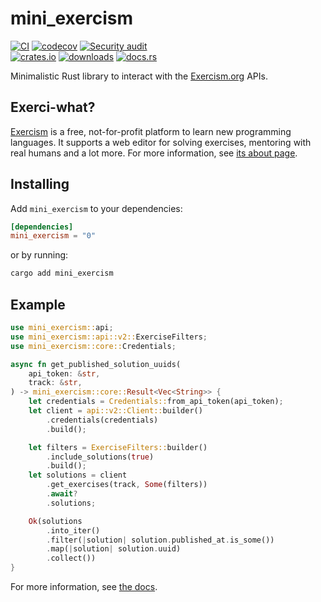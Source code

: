 # mini_exercism

[![CI](https://github.com/clechasseur/mini_exercism/actions/workflows/ci.yml/badge.svg?branch=main&event=push)](https://github.com/clechasseur/mini_exercism/actions/workflows/ci.yml) [![codecov](https://codecov.io/gh/clechasseur/mini_exercism/branch/main/graph/badge.svg?token=qSFdAkbb8U)](https://codecov.io/gh/clechasseur/mini_exercism) [![Security audit](https://github.com/clechasseur/mini_exercism/actions/workflows/audit-check.yml/badge.svg?branch=main)](https://github.com/clechasseur/mini_exercism/actions/workflows/audit-check.yml)<br/>
[![crates.io](https://img.shields.io/crates/v/mini_exercism.svg)](https://crates.io/crates/mini_exercism) [![downloads](https://img.shields.io/crates/d/mini_exercism.svg)](https://crates.io/crates/mini_exercism) [![docs.rs](https://img.shields.io/badge/docs-latest-blue.svg)](https://docs.rs/mini_exercism)

Minimalistic Rust library to interact with the [Exercism.org](https://exercism.org) APIs.

## Exerci-what?

[Exercism](https://exercism.org) is a free, not-for-profit platform to learn new programming languages. It supports a web editor for solving exercises, mentoring with real humans and a lot more. For more information, see [its about page](https://exercism.org/about).

## Installing

Add `mini_exercism` to your dependencies:

```toml
[dependencies]
mini_exercism = "0"
```

or by running:

```bash
cargo add mini_exercism
```

## Example

```rust
use mini_exercism::api;
use mini_exercism::api::v2::ExerciseFilters;
use mini_exercism::core::Credentials;

async fn get_published_solution_uuids(
    api_token: &str,
    track: &str,
) -> mini_exercism::core::Result<Vec<String>> {
    let credentials = Credentials::from_api_token(api_token);
    let client = api::v2::Client::builder()
        .credentials(credentials)
        .build();

    let filters = ExerciseFilters::builder()
        .include_solutions(true)
        .build();
    let solutions = client
        .get_exercises(track, Some(filters))
        .await?
        .solutions;

    Ok(solutions
        .into_iter()
        .filter(|solution| solution.published_at.is_some())
        .map(|solution| solution.uuid)
        .collect())
}
```

For more information, see [the docs](https://docs.rs/mini_exercism).
